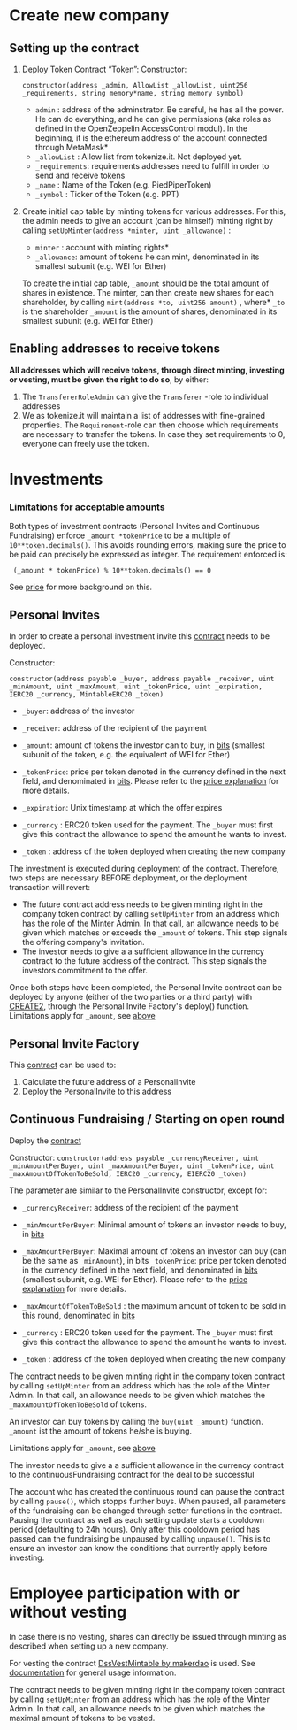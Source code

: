 # Create new company

## Setting up the contract

1. Deploy Token Contract “Token”: 
    Constructor: 
    ```solidity 
    constructor(address _admin, AllowList _allowList, uint256 _requirements, string memory*name, string memory symbol)
    ```

    - `admin` : address of the adminstrator. Be careful, he has all the power. He can do everything, and he can give permissions (aka roles as defined in the OpenZeppelin AccessControl modul). In the beginning, it is the ethereum address of the account connected through MetaMask*
    - `_allowList` : Allow list from tokenize.it. Not deployed yet.
    - `_requirements`: requirements addresses need to fulfill in order to send and receive tokens
    - `_name` : Name of the Token (e.g. PiedPiperToken)
    - `_symbol` : Ticker of the Token (e.g. PPT)
2. Create initial cap table by minting tokens for various addresses. For this, the admin needs to give an account (can be himself) minting right by calling `setUpMinter(address *minter, uint _allowance)` :
    
    - `minter` : account with minting rights*
    - `_allowance`: amount of tokens he can mint, denominated in its smallest subunit (e.g. WEI for Ether)

    To create the initial cap table, `_amount` should be the total amount of shares in existence.
    The minter, can then create new shares for each shareholder, by calling `mint(address *to, uint256 amount)` , where*
    `_to` is the shareholder
    `_amount` is the amount of shares, denominated in its smallest subunit (e.g. WEI for Ether)

## Enabling addresses to receive tokens
**All addresses which will receive tokens, through direct minting, investing or vesting, must be given the right to do so**, by either:

1. The `TransfererRoleAdmin` can give the `Transferer` -role to individual addresses
2. We as tokenize.it will maintain a list of addresses with fine-grained properties. The `Requirement`-role can then choose which requirements are necessary to transfer the tokens. In case they set requirements to 0, everyone can freely use the token.

# Investments
### Limitations for acceptable amounts

Both types of investment contracts (Personal Invites and Continuous Fundraising) enforce `_amount *tokenPrice` to be a multiple of `10**token.decimals()`. This avoids rounding errors, making sure the price to be paid can precisely be expressed as integer. The requirement enforced is:

` (_amount * tokenPrice) % 10**token.decimals() == 0` 

See [price](price.md) for more background on this.

## Personal Invites

In order to create a personal investment invite this [contract](../contracts/PersonalInvite.sol) needs to be deployed.

Constructor: 
```solidity 
constructor(address payable _buyer, address payable _receiver, uint _minAmount, uint _maxAmount, uint _tokenPrice, uint _expiration, IERC20 _currency, MintableERC20 _token)
```

- `_buyer`: address of the investor

- `_receiver`: address of the recipient of the payment
- `_amount`: amount of tokens the investor can to buy, in [bits](https://docs.openzeppelin.com/contracts/2.x/crowdsales#crowdsale-rate) (smallest subunit of the token, e.g. the equivalent of WEI for Ether)
- `_tokenPrice`: price per token denoted in the currency defined in the next field, and denominated in [bits](https://docs.openzeppelin.com/contracts/2.x/crowdsales#crowdsale-rate). Please refer to the [price explanation](price.md) for more details.

- `_expiration`: Unix timestamp  at which the offer expires

- `_currency` : ERC20 token used for the payment. The `_buyer` must first give this contract the allowance to spend the amount he wants to invest.

- `_token` : address of the token deployed when creating the new company

The investment is executed during deployment of the contract. Therefore, two steps are necessary BEFORE deployment, or the deployment transaction will revert:
- The future contract address needs to be given minting right in the company token contract by calling `setUpMinter` from an address which has the role of the Minter Admin. In that call, an allowance needs to be given which matches or exceeds the `_amount` of tokens. This step signals the offering company's invitation.
- The investor needs to give a a sufficient allowance in the currency contract to the future address of the contract. This step signals the investors commitment to the offer.

Once both steps have been completed, the Personal Invite contract can be deployed by anyone (either of the two parties or a third party) with [CREATE2](https://docs.openzeppelin.com/cli/2.8/deploying-with-create2), through the Personal Invite Factory's deploy() function.
Limitations apply for `_amount`, see [above](###-Limitations-for-acceptable-amounts)

## Personal Invite Factory
This [contract](../contracts/PersonalInviteFactory.sol) can be used to:
1. Calculate the future address of a PersonalInvite
2. Deploy the PersonalInvite to this address

## Continuous Fundraising / Starting on open round

Deploy the  [contract](../contracts/ContinuousFundraising.sol)

Constructor: `constructor(address payable _currencyReceiver, uint _minAmountPerBuyer, uint _maxAmountPerBuyer, uint _tokenPrice, uint _maxAmountOfTokenToBeSold, IERC20 _currency, EIERC20 _token)`

The parameter are similar to the PersonalInvite constructor, except for:

- `_currencyReceiver`: address of the recipient of the payment
- `_minAmountPerBuyer`: Minimal amount of tokens an investor needs to buy, in [bits](https://docs.openzeppelin.com/contracts/2.x/crowdsales#crowdsale-rate)

- `_maxAmountPerBuyer`: Maximal amount of tokens an investor can buy (can be the same as `_minAmount`), in bits
`_tokenPrice`: price per token denoted in the currency defined in the next field, and denominated in [bits](https://docs.openzeppelin.com/contracts/2.x/crowdsales#crowdsale-rate) (smallest subunit, e.g. WEI for Ether). Please refer to the [price explanation](price.md) for more details.

- `_maxAmountOfTokenToBeSold` : the maximum amount of token to be sold in this round, denominated in [bits](https://docs.openzeppelin.com/contracts/2.x/crowdsales#crowdsale-rate)

- `_currency` : ERC20 token used for the payment. The `_buyer` must first give this contract the allowance to spend the amount he wants to invest.

- `_token` : address of the token deployed when creating the new company


The contract needs to be given minting right in the company token contract by calling `setUpMinter` from an address which has the role of the Minter Admin. In that call, an allowance needs to be given which matches the `_maxAmountOfTokenToBeSold` of tokens.

An investor can buy tokens by calling the `buy(uint _amount)` function.
`_amount` ist the amount of tokens he/she is buying. 

Limitations apply for `_amount`, see [above](###-Limitations-for-acceptable-amounts)

The investor needs to give a a sufficient allowance in the currency contract to the continuousFundraising contract for the deal to be successful

The account who has created the continuous round can pause the contract by calling `pause()`, which stopps further buys. When paused, all parameters of the fundraising can be changed through setter functions in the contract. Pausing the contract as well as each setting update starts a cooldown period (defaulting to 24h hours). Only after this cooldown period has passed can the fundraising be unpaused by calling `unpause()`. This is to ensure an investor can know the conditions that currently apply before investing.

# Employee participation with or without vesting

In case there is no vesting, shares can directly be issued through minting as described when setting up a new company.

For vesting the contract [DssVestMintable by makerdao](https://github.com/makerdao/dss-vest/blob/master/src/DssVest.sol)  is used. See [documentation](https://github.com/makerdao/dss-vest) for general usage information.

The contract needs to be given minting right in the company token contract by calling `setUpMinter` from an address which has the role of the Minter Admin. In that call, an allowance needs to be given which matches the maximal amount of tokens to be vested.
 



